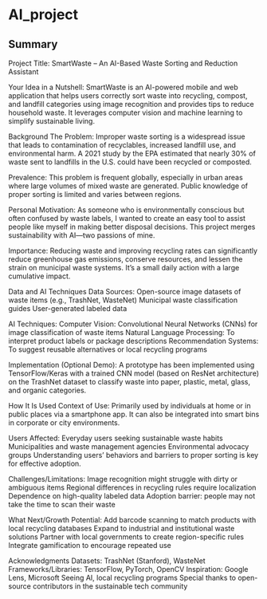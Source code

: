 
# AI_project
## Summary


Project Title: SmartWaste – An AI-Based Waste Sorting and Reduction Assistant

Your Idea in a Nutshell:
SmartWaste is an AI-powered mobile and web application that helps users correctly sort waste into recycling, compost, and landfill categories using image recognition and provides tips to reduce household waste. It leverages computer vision and machine learning to simplify sustainable living.

Background
The Problem:
Improper waste sorting is a widespread issue that leads to contamination of recyclables, increased landfill use, and environmental harm. A 2021 study by the EPA estimated that nearly 30% of waste sent to landfills in the U.S. could have been recycled or composted.

Prevalence:
This problem is frequent globally, especially in urban areas where large volumes of mixed waste are generated. Public knowledge of proper sorting is limited and varies between regions.

Personal Motivation:
As someone who is environmentally conscious but often confused by waste labels, I wanted to create an easy tool to assist people like myself in making better disposal decisions. This project merges sustainability with AI—two passions of mine.

Importance:
Reducing waste and improving recycling rates can significantly reduce greenhouse gas emissions, conserve resources, and lessen the strain on municipal waste systems. It’s a small daily action with a large cumulative impact.

Data and AI Techniques
Data Sources:
Open-source image datasets of waste items (e.g., TrashNet, WasteNet)
Municipal waste classification guides
User-generated labeled data 

AI Techniques:
Computer Vision: Convolutional Neural Networks (CNNs) for image classification of waste items
Natural Language Processing: To interpret product labels or package descriptions
Recommendation Systems: To suggest reusable alternatives or local recycling programs

Implementation (Optional Demo):
A prototype has been implemented using TensorFlow/Keras with a trained CNN model (based on ResNet architecture) on the TrashNet dataset to classify waste into paper, plastic, metal, glass, and organic categories.

How It Is Used
Context of Use:
Primarily used by individuals at home or in public places via a smartphone app. It can also be integrated into smart bins in corporate or city environments.

Users Affected:
Everyday users seeking sustainable waste habits
Municipalities and waste management agencies
Environmental advocacy groups
Understanding users’ behaviors and barriers to proper sorting is key for effective adoption.

Challenges/Limitations:
Image recognition might struggle with dirty or ambiguous items
Regional differences in recycling rules require localization
Dependence on high-quality labeled data
Adoption barrier: people may not take the time to scan their waste

What Next/Growth Potential:
Add barcode scanning to match products with local recycling databases
Expand to industrial and institutional waste solutions
Partner with local governments to create region-specific rules
Integrate gamification to encourage repeated use

Acknowledgments
Datasets: TrashNet (Stanford), WasteNet
Frameworks/Libraries: TensorFlow, PyTorch, OpenCV
Inspiration: Google Lens, Microsoft Seeing AI, local recycling programs
Special thanks to open-source contributors in the sustainable tech community

